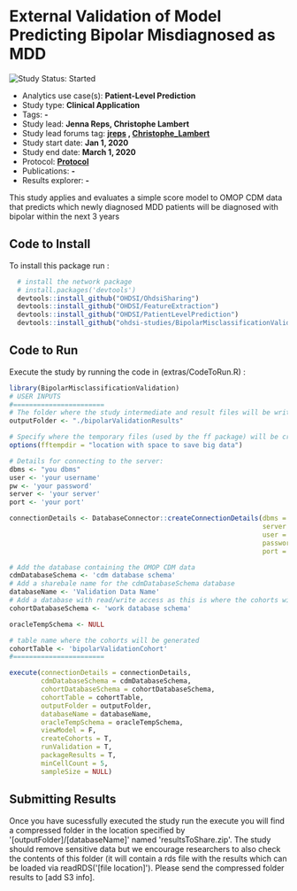 External Validation of Model Predicting Bipolar Misdiagnosed as MDD
=============

<img src="https://img.shields.io/badge/Study%20Status-Started-blue.svg" alt="Study Status: Started">

- Analytics use case(s): **Patient-Level Prediction**
- Study type: **Clinical Application**
- Tags: **-**
- Study lead: **Jenna Reps, Christophe Lambert**
- Study lead forums tag: **[jreps](https://forums.ohdsi.org/u/jreps) , [Christophe_Lambert](https://forums.ohdsi.org/u/Christophe_Lambert)**
- Study start date: **Jan 1, 2020**
- Study end date: **March 1, 2020**
- Protocol: **[Protocol](https://github.com/ohdsi-studies/BipolarMisclassificationValidation/blob/master/documents/ProtocolBipolarInMDD.docx)**
- Publications: **-**
- Results explorer: **-**

This study applies and evaluates a simple score model to OMOP CDM data that predicts which newly diagnosed MDD patients will be diagnosed with bipolar within the next 3 years  


## Code to Install

To install this package run :

```r
  # install the network package
  # install.packages('devtools')
  devtools::install_github("OHDSI/OhdsiSharing")
  devtools::install_github("OHDSI/FeatureExtraction")
  devtools::install_github("OHDSI/PatientLevelPrediction")
  devtools::install_github("ohdsi-studies/BipolarMisclassificationValidation")
```

## Code to Run

Execute the study by running the code in (extras/CodeToRun.R) :

```r
library(BipolarMisclassificationValidation)
# USER INPUTS
#=======================
# The folder where the study intermediate and result files will be written:
outputFolder <- "./bipolarValidationResults"

# Specify where the temporary files (used by the ff package) will be created:
options(fftempdir = "location with space to save big data")

# Details for connecting to the server:
dbms <- "you dbms"
user <- 'your username'
pw <- 'your password'
server <- 'your server'
port <- 'your port'

connectionDetails <- DatabaseConnector::createConnectionDetails(dbms = dbms,
                                                                server = server,
                                                                user = user,
                                                                password = pw,
                                                                port = port)

# Add the database containing the OMOP CDM data
cdmDatabaseSchema <- 'cdm database schema'
# Add a sharebale name for the cdmDatabaseSchema database
databaseName <- 'Validation Data Name'
# Add a database with read/write access as this is where the cohorts will be generated
cohortDatabaseSchema <- 'work database schema'

oracleTempSchema <- NULL

# table name where the cohorts will be generated
cohortTable <- 'bipolarValidationCohort'
#=======================

execute(connectionDetails = connectionDetails,
        cdmDatabaseSchema = cdmDatabaseSchema,
        cohortDatabaseSchema = cohortDatabaseSchema,
        cohortTable = cohortTable,
        outputFolder = outputFolder,
        databaseName = databaseName,
        oracleTempSchema = oracleTempSchema,
        viewModel = F,
        createCohorts = T,
        runValidation = T,
        packageResults = T,
        minCellCount = 5,
        sampleSize = NULL)
```

## Submitting Results

Once you have sucessfully executed the study run the execute you will find a compressed folder in the location specified by '[outputFolder]/[databaseName]' named 'resultsToShare.zip'.  The study should remove sensitive data but we encourage researchers to also check the contents of this folder (it will contain a rds file with the results which can be loaded via readRDS('[file location]').  Please send the compressed folder results to [add S3 info].
